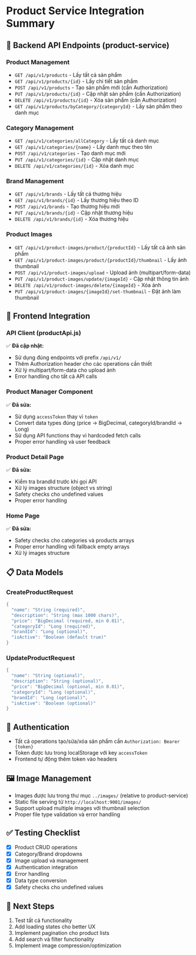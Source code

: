 # Product Service Integration Summary

## 🔧 **Backend API Endpoints (product-service)**

### **Product Management**
- `GET /api/v1/products` - Lấy tất cả sản phẩm
- `GET /api/v1/products/{id}` - Lấy chi tiết sản phẩm
- `POST /api/v1/products` - Tạo sản phẩm mới (cần Authorization)
- `PUT /api/v1/products/{id}` - Cập nhật sản phẩm (cần Authorization)
- `DELETE /api/v1/products/{id}` - Xóa sản phẩm (cần Authorization)
- `GET /api/v1/products/byCategory/{categoryId}` - Lấy sản phẩm theo danh mục

### **Category Management**
- `GET /api/v1/categories/allCategory` - Lấy tất cả danh mục
- `GET /api/v1/categories/{name}` - Lấy danh mục theo tên
- `POST /api/v1/categories` - Tạo danh mục mới
- `PUT /api/v1/categories/{id}` - Cập nhật danh mục
- `DELETE /api/v1/categories/{id}` - Xóa danh mục

### **Brand Management**
- `GET /api/v1/brands` - Lấy tất cả thương hiệu
- `GET /api/v1/brands/{id}` - Lấy thương hiệu theo ID
- `POST /api/v1/brands` - Tạo thương hiệu mới
- `PUT /api/v1/brands/{id}` - Cập nhật thương hiệu
- `DELETE /api/v1/brands/{id}` - Xóa thương hiệu

### **Product Images**
- `GET /api/v1/product-images/product/{productId}` - Lấy tất cả ảnh sản phẩm
- `GET /api/v1/product-images/product/{productId}/thumbnail` - Lấy ảnh thumbnail
- `POST /api/v1/product-images/upload` - Upload ảnh (multipart/form-data)
- `PUT /api/v1/product-images/update/{imageId}` - Cập nhật thông tin ảnh
- `DELETE /api/v1/product-images/delete/{imageId}` - Xóa ảnh
- `PUT /api/v1/product-images/{imageId}/set-thumbnail` - Đặt ảnh làm thumbnail

## 🎯 **Frontend Integration**

### **API Client (productApi.js)**
✅ **Đã cập nhật:**
- Sử dụng đúng endpoints với prefix `/api/v1/`
- Thêm Authorization header cho các operations cần thiết
- Xử lý multipart/form-data cho upload ảnh
- Error handling cho tất cả API calls

### **Product Manager Component**
✅ **Đã sửa:**
- Sử dụng `accessToken` thay vì `token`
- Convert data types đúng (price → BigDecimal, categoryId/brandId → Long)
- Sử dụng API functions thay vì hardcoded fetch calls
- Proper error handling và user feedback

### **Product Detail Page**
✅ **Đã sửa:**
- Kiểm tra brandId trước khi gọi API
- Xử lý images structure (object vs string)
- Safety checks cho undefined values
- Proper error handling

### **Home Page**
✅ **Đã sửa:**
- Safety checks cho categories và products arrays
- Proper error handling với fallback empty arrays
- Xử lý images structure

## 📋 **Data Models**

### **CreateProductRequest**
```java
{
  "name": "String (required)",
  "description": "String (max 1000 chars)",
  "price": "BigDecimal (required, min 0.01)",
  "categoryId": "Long (required)",
  "brandId": "Long (optional)",
  "isActive": "Boolean (default true)"
}
```

### **UpdateProductRequest**
```java
{
  "name": "String (optional)",
  "description": "String (optional)",
  "price": "BigDecimal (optional, min 0.01)",
  "categoryId": "Long (optional)",
  "brandId": "Long (optional)",
  "isActive": "Boolean (optional)"
}
```

## 🔐 **Authentication**
- Tất cả operations tạo/sửa/xóa sản phẩm cần `Authorization: Bearer {token}`
- Token được lưu trong localStorage với key `accessToken`
- Frontend tự động thêm token vào headers

## 🖼️ **Image Management**
- Images được lưu trong thư mục `../images/` (relative to product-service)
- Static file serving từ `http://localhost:9001/images/`
- Support upload multiple images với thumbnail selection
- Proper file type validation và error handling

## ✅ **Testing Checklist**
- [x] Product CRUD operations
- [x] Category/Brand dropdowns
- [x] Image upload và management
- [x] Authentication integration
- [x] Error handling
- [x] Data type conversion
- [x] Safety checks cho undefined values

## 🚀 **Next Steps**
1. Test tất cả functionality
2. Add loading states cho better UX
3. Implement pagination cho product lists
4. Add search và filter functionality
5. Implement image compression/optimization 